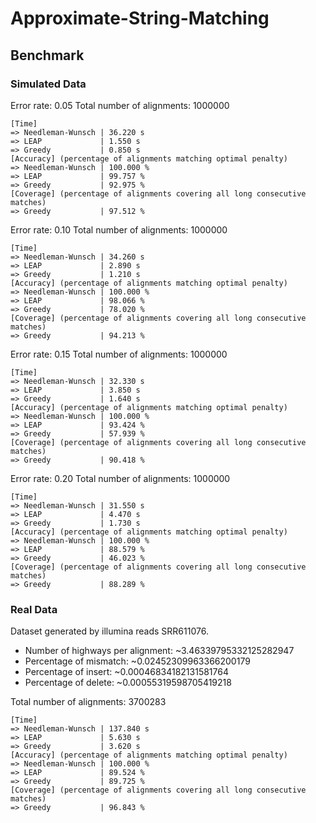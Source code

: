 # Approximate-String-Matching

## Benchmark

### Simulated Data

Error rate: 0.05
Total number of alignments: 1000000

```
[Time]
=> Needleman-Wunsch | 36.220 s
=> LEAP             | 1.550 s
=> Greedy           | 0.850 s
[Accuracy] (percentage of alignments matching optimal penalty)
=> Needleman-Wunsch | 100.000 %
=> LEAP             | 99.757 %
=> Greedy           | 92.975 %
[Coverage] (percentage of alignments covering all long consecutive matches)
=> Greedy           | 97.512 %
```

Error rate: 0.10
Total number of alignments: 1000000

```
[Time]
=> Needleman-Wunsch | 34.260 s
=> LEAP             | 2.890 s
=> Greedy           | 1.210 s
[Accuracy] (percentage of alignments matching optimal penalty)
=> Needleman-Wunsch | 100.000 %
=> LEAP             | 98.066 %
=> Greedy           | 78.020 %
[Coverage] (percentage of alignments covering all long consecutive matches)
=> Greedy           | 94.213 %
```

Error rate: 0.15
Total number of alignments: 1000000
```
[Time]
=> Needleman-Wunsch | 32.330 s
=> LEAP             | 3.850 s
=> Greedy           | 1.640 s
[Accuracy] (percentage of alignments matching optimal penalty)
=> Needleman-Wunsch | 100.000 %
=> LEAP             | 93.424 %
=> Greedy           | 57.939 %
[Coverage] (percentage of alignments covering all long consecutive matches)
=> Greedy           | 90.418 %
```

Error rate: 0.20
Total number of alignments: 1000000

```
[Time]
=> Needleman-Wunsch | 31.550 s
=> LEAP             | 4.470 s
=> Greedy           | 1.730 s
[Accuracy] (percentage of alignments matching optimal penalty)
=> Needleman-Wunsch | 100.000 %
=> LEAP             | 88.579 %
=> Greedy           | 46.023 %
[Coverage] (percentage of alignments covering all long consecutive matches)
=> Greedy           | 88.289 %
```
### Real Data

Dataset generated by illumina reads SRR611076.

- Number of highways per alignment:       ~3.46339795332125282947
- Percentage of mismatch:         ~0.02452309963366200179
- Percentage of insert:   ~0.00046834182131581764
- Percentage of delete:   ~0.00055319598705419218

Total number of alignments: 3700283

```
[Time]
=> Needleman-Wunsch | 137.840 s
=> LEAP             | 5.630 s
=> Greedy           | 3.620 s
[Accuracy] (percentage of alignments matching optimal penalty)
=> Needleman-Wunsch | 100.000 %
=> LEAP             | 89.524 %
=> Greedy           | 89.725 %
[Coverage] (percentage of alignments covering all long consecutive matches)
=> Greedy           | 96.843 %
```